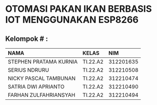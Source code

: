 
# OTOMASI PAKAN IKAN BERBASIS IOT MENGGUNAKAN ESP8266







## Kelompok # :


| NAMA  | KELAS     | NIM                |
| :-------- | :------- | :------------------------- |
| STEPHEN PRATAMA KURNIA| TI.22.A2 | 312201635 |
| SERIUS NDRURU| TI.22.A2 | 312210508  |
| NICKY PASCAL TAMBUNAN | TI.22.A2 | 312210474  |
| SATRIA DWI APRIANTO | TI.22.A2 | 312210490   |
| FARHAN ZULFAHRIANSYAH| TI.22.A2 | 312210494   |


